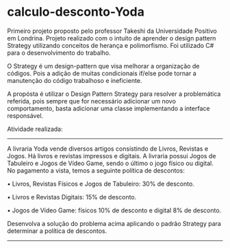 # calculo-desconto-Yoda
Primeiro projeto proposto pelo professor Takeshi da Universidade Positivo em Londrina. Projeto realizado com o intuito de aprender o design pattern Strategy utilizando conceitos de herança e polimorfismo. Foi utilizado C# para o desenvolvimento do trabalho.

O Strategy é um design-pattern que visa melhorar a organização de códigos. Pois a adição de muitas condicionais if/else pode tornar a manutenção do código trabalhoso e ineficiente.

A propósta é utilizar o Design Pattern Strategy para resolver a problemática referida, pois sempre que for necessário adicionar um novo comportamento, basta adicionar uma classe implementando a interface responsável.

Atividade realizada:

----------------------------------------------------------------------------------------

A livraria Yoda vende diversos artigos consistindo de Livros, Revistas e Jogos. Há
livros e revistas impressos e digitais. A livraria possui Jogos de Tabuleiro e Jogos de
Vídeo Game, sendo o último o jogo físico ou digital.
No pagamento a vista, temos a seguinte política de descontos:

• Livros, Revistas Físicos e Jogos de Tabuleiro: 30% de desconto.

• Livros e Revistas Digitais: 15% de desconto.

• Jogos de Vídeo Game: físicos 10% de desconto e digital 8% de desconto.

Desenvolva a solução do problema acima aplicando o padrão Strategy para determinar
a política de descontos.

----------------------------------------------------------------------------------------
